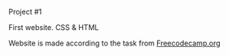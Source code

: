 Project #1

First website. CSS & HTML

Website is made according to the task from <a href="http://freecodecamp.org">Freecodecamp.org</a>
